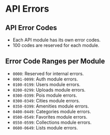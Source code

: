 # API Errors

## API Error Codes

- Each API module has its own error codes.
- 100 codes are reserved for each module.

## Error Code Ranges per Module

- `0000`: Reserved for internal errors.
- `0001-0099`: Auth module errors.
- `0100-0199`: Users module errors.
- `0200-0299`: Uploads module errors.
- `0300-0399`: Pois module errors.
- `0300-0349`: Cities module errors.
- `0350-0399`: Amenities module errors.
- `0400-0449`: Categories module errors.
- `0500-0549`: Favorites module errors.
- `0550-0599`: Collections module errors.
- `0600-0649`: Lists module errors.
